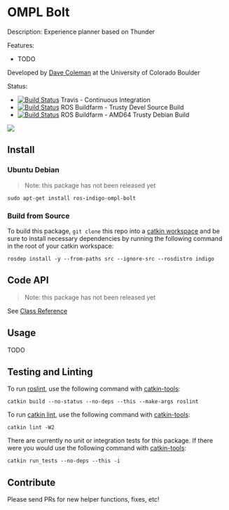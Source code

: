 # OMPL Bolt

Description: Experience planner based on Thunder

Features:

 - TODO

Developed by [Dave Coleman](http://dav.ee/) at the University of Colorado Boulder

Status:

 * [![Build Status](https://travis-ci.org/davetcoleman/ompl_bolt.svg)](https://travis-ci.org/davetcoleman/ompl_bolt) Travis - Continuous Integration
 * [![Build Status](http://build.ros.org/buildStatus/icon?job=Jsrc_uT__ompl_bolt__ubuntu_trusty__source)](http://build.ros.org/view/Jsrc_uT/job/Jsrc_uT__ompl_bolt__ubuntu_trusty__source/) ROS Buildfarm - Trusty Devel Source Build
 * [![Build Status](http://build.ros.org/buildStatus/icon?job=Jbin_uT64__ompl_bolt__ubuntu_trusty_amd64__binary)](http://build.ros.org/view/Jbin_uT64/job/Jbin_uT64__ompl_bolt__ubuntu_trusty_amd64__binary/) ROS Buildfarm - AMD64 Trusty Debian Build

![](resources/screenshot.png)

## Install

### Ubuntu Debian

> Note: this package has not been released yet

    sudo apt-get install ros-indigo-ompl-bolt

### Build from Source

To build this package, ``git clone`` this repo into a [catkin workspace](http://wiki.ros.org/catkin/Tutorials/create_a_workspace) and be sure to install necessary dependencies by running the following command in the root of your catkin workspace:

    rosdep install -y --from-paths src --ignore-src --rosdistro indigo

## Code API

> Note: this package has not been released yet

See [Class Reference](http://docs.ros.org/indigo/api/ompl_bolt/html/)

## Usage

TODO

## Testing and Linting

To run [roslint](http://wiki.ros.org/roslint), use the following command with [catkin-tools](https://catkin-tools.readthedocs.org/):

    catkin build --no-status --no-deps --this --make-args roslint

To run [catkin lint](https://pypi.python.org/pypi/catkin_lint), use the following command with [catkin-tools](https://catkin-tools.readthedocs.org/):

    catkin lint -W2

There are currently no unit or integration tests for this package. If there were you would use the following command with [catkin-tools](https://catkin-tools.readthedocs.org/):

    catkin run_tests --no-deps --this -i

## Contribute

Please send PRs for new helper functions, fixes, etc!
